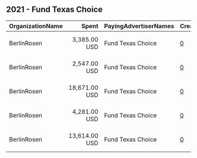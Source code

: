 ## 2021 - Fund Texas Choice 
|OrganizationName|Spent|PayingAdvertiserNames|CreativeUrls|Impressions|Genders|AgeBrackets|CountryCodes|BillingAddresses|CandidateBallotInformation|
|:---|---:|:---|:---|---:|:---|:---|:---|:---|:---|
|BerlinRosen|3,385.00 USD|Fund Texas Choice|[0](https://www.snap.com/political-ads/asset/d6bce27545fedc43c4766c80580d307ec561c76ad22002f341db23dba38e3b29?mediaType=jpg)|192,620||35-|united states|"15 Maiden Lane #16,New York,10038,US"||
|BerlinRosen|2,547.00 USD|Fund Texas Choice|[0](https://www.snap.com/political-ads/asset/0040d62feff6005b9eb3afd2004bb61e044698d0b3a9fb66fac5088923a895f3?mediaType=jpg)|184,769||35-|united states|"15 Maiden Lane #16,New York,10038,US"||
|BerlinRosen|18,671.00 USD|Fund Texas Choice|[0](https://www.snap.com/political-ads/asset/cfcd0ce7517a7e01e3c883cafb6988557025cf3f31bcae797ede4bb4ecfe880b?mediaType=jpg)|1,612,548||35-|united states|"15 Maiden Lane #16,New York,10038,US"||
|BerlinRosen|4,281.00 USD|Fund Texas Choice|[0](https://www.snap.com/political-ads/asset/329391b26a83945b3b66f20a05d2728fd21dbdf0ea495d07b7ad84124380e8f2?mediaType=jpg)|317,019||35-|united states|"15 Maiden Lane #16,New York,10038,US"||
|BerlinRosen|13,614.00 USD|Fund Texas Choice|[0](https://www.snap.com/political-ads/asset/46e4bee274858d6c67a4f108bcfe2041c3678338369b8a15f79d05b7cf431aaa?mediaType=jpg)|898,541||35-|united states|"15 Maiden Lane #16,New York,10038,US"||
